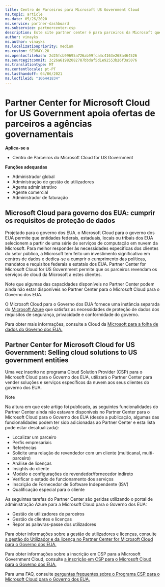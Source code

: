 ```yaml
---
title: Centro de Parceiros para Microsoft US Government Cloud
ms.topic: article
ms.date: 05/26/2020
ms.service: partner-dashboard
ms.subservice: partnercenter-csp
description: Este site partner center é para parceiros da Microsoft que oferecem soluções de nuvem da Microsoft a clientes que trabalham com agências governamentais nos Estados Unidos.
author: vinayks
ms.author: vinayks
ms.localizationpriority: medium
ms.custom: SEOMAY.20
ms.openlocfilehash: 2d25fcb99695a726ab99fca4c4163e268a464526
ms.sourcegitcommit: 3c26a61982082787bbdaf5d1e92553b26f3a5076
ms.translationtype: MT
ms.contentlocale: pt-PT
ms.lasthandoff: 04/06/2021
ms.locfileid: "106441834"
---
```

# <a name="partner-center-for-microsoft-cloud-for-us-government-supports-partner-offers-to-government-agencies"></a>Partner Center for Microsoft Cloud for US Government apoia ofertas de parceiros a agências governamentais

**Aplica-se a**

- Centro de Parceiros do Microsoft Cloud for US Government

**Funções adequadas**

- Administrador global
- Administração de gestão de utilizadores
- Agente administrativo
- Agente comercial
- Administrador de faturação

## <a name="microsoft-cloud-for-us-government-meeting-data-protection-requirements"></a>Microsoft Cloud para governo dos EUA: cumprir os requisitos de proteção de dados

Projetado para o governo dos EUA, o Microsoft Cloud para o governo dos EUA permite que entidades federais, estaduais, locais ou tribais dos EUA selecionem a partir de uma série de serviços de computação em nuvem da Microsoft. Para melhor responder às necessidades específicas dos clientes do setor público, a Microsoft tem feito um investimento significativo em centros de dados e dedica-se a cumprir o cumprimento das políticas, mandatos e requisitos federais e estatais dos EUA. Partner Center for Microsoft Cloud for US Government permite que os parceiros revendam os serviços de cloud da Microsoft a estes clientes.

Note que algumas das capacidades disponíveis no Partner Center podem ainda não estar disponíveis no Partner Center para o Microsoft Cloud para o Governo dos EUA.

O Microsoft Cloud para o Governo dos EUA fornece uma instância separada do [Microsoft Azure](https://azure.microsoft.com/overview/clouds/government/) que satisfaz as necessidades de proteção de dados dos requisitos de segurança, privacidade e conformidade do governo. 

Para obter mais informações, consulte a Cloud da [Microsoft para a folha de dados do Governo dos EUA.](https://download.microsoft.com/download/C/9/C/C9CA3002-DFC4-4ADA-841F-DF42AEC042FB/Microsoft_Azure_Government_Datasheet_EN_US.PDF)

## <a name="partner-center-for-microsoft-cloud-for-us-government-selling-cloud-solutions-to-us-government-entities"></a>Partner Center for Microsoft Cloud for US Government: Selling cloud solutions to US government entities

Uma vez inscrito no programa Cloud Solution Provider (CSP) para o Microsoft Cloud para o Governo dos EUA, utilizará o Partner Center para vender soluções e serviços específicos da nuvem aos seus clientes do governo dos EUA. 

> [!NOTE]  
> Na altura em que este artigo foi publicado, as seguintes funcionalidades do Partner Center ainda não estavam disponíveis no Partner Center para o Microsoft Cloud para o Governo dos EUA (desde a publicação, algumas das funcionalidades podem ter sido adicionadas ao Partner Center e esta lista pode estar desatualizada):

- Localizar um parceiro
- Perfis empresariais
- Referências
- Solicite uma relação de revendedor com um cliente (multicanal, multi-parceiro)
- Análise de licenças
- Insights do cliente
- Modelo e configurações de revendedor/fornecedor indireto
- Verificar o estado de funcionamento dos serviços
- Inscrição de Fornecedor de Software Independente (ISV)
- Qualificação especial para o cliente

As seguintes tarefas do Partner Center são geridas utilizando o portal de administração Azure para a Microsoft Cloud para o Governo dos EUA: 

- Gestão de utilizadores de parceiros
- Gestão de clientes e licenças
- Repor as palavras-passe dos utilizadores

Para obter informações sobre a gestão de utilizadores e licenças, consulte [a gestão do Utilizador e da licença no Partner Center for Microsoft Cloud para o Governo dos EUA.](user-management-in-partner-center-for-microsoft-us-govt-cloud.md)

Para obter informações sobre a inscrição em CSP para a Microsoft Government Cloud, consulte [a inscrição em CSP para o Microsoft Cloud para o Governo dos EUA.](enroll-in-csp-for-microsoft-us-govt-cloud.md)

Para uma FAQ, consulte [perguntas frequentes sobre o Programa CSP para o Microsoft Cloud para o Governo dos EUA.](faq-for-us-govt-cloud.md)
